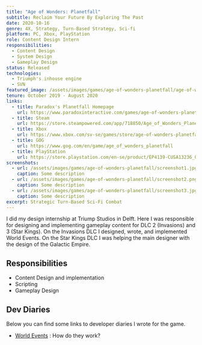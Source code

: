 ```yaml
---
title: "Age of Wonders: Planetfall"
subtitle: Reclaim Your Future By Exploring The Past
date: 2020-10-16
genre: 4X, Strategy, Turn-Based Strategy, Sci-fi
platform: PC, Xbox, PlayStation
role: Content Design Intern
responsibilities:
  - Content Design
  - System Design
  - Gameplay Design
status: Released
technologies:
  - Triumph's inhouse engine
  - SVN
featured_image: /assets/images/games/age-of-wonders-planetfall/age-of-wonders-planetfall-splash.jpg
tenure: October 2019 - August 2020
links:
  - title: Paradox's Planetfall Homepage
    url: https://www.paradoxinteractive.com/games/age-of-wonders-planetfall/about
  - title: Steam
    url: https://store.steampowered.com/app/718850/Age_of_Wonders_Planetfall/
  - title: Xbox
    url: https://www.xbox.com/sv-se/games/store/age-of-wonders-planetfall/bptkrr85p0jw
  - title: GOG
    url: https://www.gog.com/en/game/age_of_wonders_planetfall
  - title: PlayStation
    url: https://store.playstation.com/en-se/product/EP4139-CUSA13236_00-AOWPLANETFALL000/
screenshots:
  - url: /assets/images/games/age-of-wonders-planetfall/screenshot1.jpg
    caption: Some description
  - url: /assets/images/games/age-of-wonders-planetfall/screenshot2.png
    caption: Some description
  - url: /assets/images/games/age-of-wonders-planetfall/screenshot3.jpg
    caption: Some description
excerpt: Strategic Turn-Based Sci-Fi Combat
---
```


I did my design internship at Triump Studios in Delft. Here I was responsible for designing and implementing gameplay content for DLC 2 (Invasions) and 3 (Star Kings). On the Invasions DLC I designed, wrote, and implemented World Events. On the Star Kings DLC I was helping the main designer with the design of the Galactic Empire. 


## Responsibilities
  - Content Design and implementation
  - Scripting
  - Gameplay Design

## Dev Diaries
Below you can find some links to developer diaries I wrote for the game.
- [World Events](https://forum.paradoxplaza.com/forum/threads/age-of-wonders-planetfall-dev-diary-61-world-events.1389687/) : How do they work?
